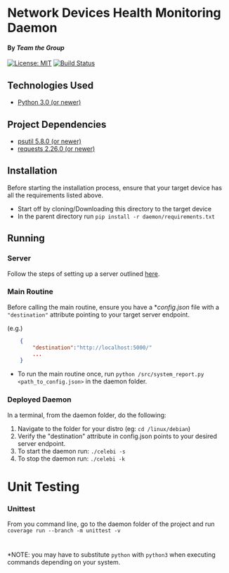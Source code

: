 # Network Devices Health Monitoring Daemon
#### By _Team the Group_
[![License: MIT](https://img.shields.io/badge/License-MIT-yellow.svg)](https://opensource.org/licenses/MIT)
[![Build Status](https://app.travis-ci.com/Pyxsys/ttg-healthcheck.svg?token=yqePnie6vvPik5z1MhQa&branch=main)](https://app.travis-ci.com/Pyxsys/ttg-healthcheck)
 
## Technologies Used
* [Python 3.0 (or newer)](https://www.python.org/downloads/)


## Project Dependencies
* [psutil 5.8.0 (or newer)](https://pypi.org/project/psutil/)
* [requests 2.26.0 (or newer)](https://pypi.org/project/requests/)

## Installation
Before starting the installation process, ensure that your target device has all the requirements listed above.

* Start off by cloning/Downloading this directory to the target device
* In the parent directory run `pip install -r daemon/requirements.txt`

## Running
### Server
Follow the steps of setting up a server outlined [here](https://github.com/Pyxsys/ttg-healthcheck/blob/main/README.md).

### Main Routine
Before calling the main routine, ensure you have a **config.json* file with a `"destination"` attribute pointing to your target server endpoint. 

(e.g.)

```json
    {
        "destination":"http://localhost:5000/"
        ...
    }
```

* To run the main routine once, run `python /src/system_report.py <path_to_config.json>` in the daemon folder.

### Deployed Daemon
In a terminal, from the daemon folder, do the following:
1. Navigate to the folder for your distro (eg: `cd /linux/debian`)
1. Verify the "destination" attribute in config.json points to your desired server endpoint.
1. To start the daemon run: `./celebi -s`
1. To stop the daemon run: `./celebi -k`

# Unit Testing
### Unittest
From you command line, go to the daemon folder of the project and run `coverage run --branch -m unittest -v`

#
*NOTE: you may have to substitute `python` with `python3` when executing commands depending on your system.